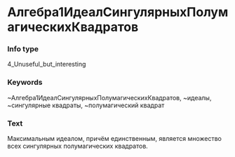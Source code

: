 # Алгебра1ИдеалСингулярныхПолумагическихКвадратов
### Info type
4_Unuseful_but_interesting
### Keywords
~Алгебра1ИдеалСингулярныхПолумагическихКвадратов, ~идеалы, ~сингулярные квадраты, ~полумагический квадрат
### Text
Максимальным идеалом, причём единственным, является множество всех сингулярных полумагических квадратов.
```

